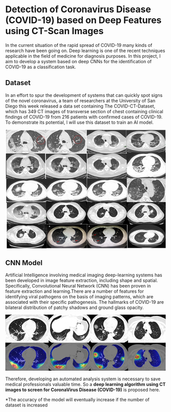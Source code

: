# Detection of Coronavirus Disease (COVID-19) based on Deep Features using CT-Scan Images

In the current situation of the rapid spread of COVID-19 many kinds of research have been going on. Deep learning is one of the recent techniques applicable in the field of medicine for diagnosis purposes. In this project, I aim to develop a system based on deep CNNs for the identification of COVID-19 as a classification task.

## Dataset
In an effort to spur the development of systems that can quickly spot signs of the novel coronavirus, a team of researchers at the University of San Diego this week released a data set containing The COVID-CT-Dataset, which has 349 CT images of transverse section of chest containing clinical findings of COVID-19 from 216 patients with confirmed cases of COVID-19. To demonstrate its potential, I will use this dataset to train an AI model.

![](dataset.png)

## CNN Model
Artificial Intelligence involving medical imaging deep-learning systems has been developed in image feature extraction, including shape and spatial. Specifically, Convolutional Neural Network (CNN) has been proven in feature extraction and learning.There are a number of features for identifying viral pathogens on the basis of imaging patterns, which are associated with their specific pathogenesis. The hallmarks of COVID-19 are bilateral distribution of patchy shadows and ground glass opacity.

![](covid-positive.png)

Therefore, developing an automated analysis system is necessary to save medical professionals valuable time. So a **deep learning algorithm using CT images to screen for CoronaVirus Disease (COVID-19)**  is proposed here. 

*The accuracy of the model will eventually increase if the number of dataset is increased
